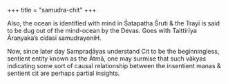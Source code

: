 +++
title = "samudra-chit"
+++

Also, the ocean is identified with mind in Śatapatha Śruti & the Trayī is said to be dug out of the mind-ocean by the Devas. Goes with Taittirīya Āraṇyaka’s cidasi samudrayoniH.

Now, since later day Sampradāyas understand Cit to be the beginningless, sentient entity known as the Ātmā, one may surmise that such vākyas indicating some sort of causal relationship between the insentient manas & sentient cit are perhaps partial insights.

